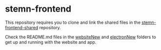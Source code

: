 # stemn-frontend

This repository requires you to clone and link the shared files in the [stemn-frontend-shared](https://github.com/stemn/stemn-frontend-shared) repository.

Check the README.md files in the [websiteNew](https://github.com/stemn/stemn-frontend/tree/master/websiteNew) and [electronNew](https://github.com/stemn/stemn-frontend/tree/master/electronNew) folders to get up and running with the website and app.
